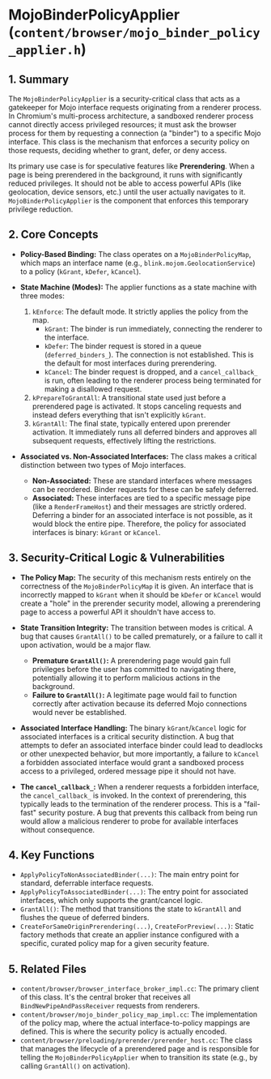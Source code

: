 # MojoBinderPolicyApplier (`content/browser/mojo_binder_policy_applier.h`)

## 1. Summary

The `MojoBinderPolicyApplier` is a security-critical class that acts as a gatekeeper for Mojo interface requests originating from a renderer process. In Chromium's multi-process architecture, a sandboxed renderer process cannot directly access privileged resources; it must ask the browser process for them by requesting a connection (a "binder") to a specific Mojo interface. This class is the mechanism that enforces a security policy on those requests, deciding whether to grant, defer, or deny access.

Its primary use case is for speculative features like **Prerendering**. When a page is being prerendered in the background, it runs with significantly reduced privileges. It should not be able to access powerful APIs (like geolocation, device sensors, etc.) until the user actually navigates to it. `MojoBinderPolicyApplier` is the component that enforces this temporary privilege reduction.

## 2. Core Concepts

*   **Policy-Based Binding:** The class operates on a `MojoBinderPolicyMap`, which maps an interface name (e.g., `blink.mojom.GeolocationService`) to a policy (`kGrant`, `kDefer`, `kCancel`).

*   **State Machine (Modes):** The applier functions as a state machine with three modes:
    1.  `kEnforce`: The default mode. It strictly applies the policy from the map.
        *   `kGrant`: The binder is run immediately, connecting the renderer to the interface.
        *   `kDefer`: The binder request is stored in a queue (`deferred_binders_`). The connection is not established. This is the default for most interfaces during prerendering.
        *   `kCancel`: The binder request is dropped, and a `cancel_callback_` is run, often leading to the renderer process being terminated for making a disallowed request.
    2.  `kPrepareToGrantAll`: A transitional state used just before a prerendered page is activated. It stops canceling requests and instead defers everything that isn't explicitly `kGrant`.
    3.  `kGrantAll`: The final state, typically entered upon prerender activation. It immediately runs all deferred binders and approves all subsequent requests, effectively lifting the restrictions.

*   **Associated vs. Non-Associated Interfaces:** The class makes a critical distinction between two types of Mojo interfaces.
    *   **Non-Associated:** These are standard interfaces where messages can be reordered. Binder requests for these can be safely deferred.
    *   **Associated:** These interfaces are tied to a specific message pipe (like a `RenderFrameHost`) and their messages are strictly ordered. Deferring a binder for an associated interface is not possible, as it would block the entire pipe. Therefore, the policy for associated interfaces is binary: `kGrant` or `kCancel`.

## 3. Security-Critical Logic & Vulnerabilities

*   **The Policy Map:** The security of this mechanism rests entirely on the correctness of the `MojoBinderPolicyMap` it is given. An interface that is incorrectly mapped to `kGrant` when it should be `kDefer` or `kCancel` would create a "hole" in the prerender security model, allowing a prerendering page to access a powerful API it shouldn't have access to.

*   **State Transition Integrity:** The transition between modes is critical. A bug that causes `GrantAll()` to be called prematurely, or a failure to call it upon activation, would be a major flaw.
    *   **Premature `GrantAll()`:** A prerendering page would gain full privileges before the user has committed to navigating there, potentially allowing it to perform malicious actions in the background.
    *   **Failure to `GrantAll()`:** A legitimate page would fail to function correctly after activation because its deferred Mojo connections would never be established.

*   **Associated Interface Handling:** The binary `kGrant`/`kCancel` logic for associated interfaces is a critical security distinction. A bug that attempts to defer an associated interface binder could lead to deadlocks or other unexpected behavior, but more importantly, a failure to `kCancel` a forbidden associated interface would grant a sandboxed process access to a privileged, ordered message pipe it should not have.

*   **The `cancel_callback_`:** When a renderer requests a forbidden interface, the `cancel_callback_` is invoked. In the context of prerendering, this typically leads to the termination of the renderer process. This is a "fail-fast" security posture. A bug that prevents this callback from being run would allow a malicious renderer to probe for available interfaces without consequence.

## 4. Key Functions

*   `ApplyPolicyToNonAssociatedBinder(...)`: The main entry point for standard, deferrable interface requests.
*   `ApplyPolicyToAssociatedBinder(...)`: The entry point for associated interfaces, which only supports the grant/cancel logic.
*   `GrantAll()`: The method that transitions the state to `kGrantAll` and flushes the queue of deferred binders.
*   `CreateForSameOriginPrerendering(...)`, `CreateForPreview(...)`: Static factory methods that create an applier instance configured with a specific, curated policy map for a given security feature.

## 5. Related Files

*   `content/browser/browser_interface_broker_impl.cc`: The primary client of this class. It's the central broker that receives all `BindNewPipeAndPassReceiver` requests from renderers.
*   `content/browser/mojo_binder_policy_map_impl.cc`: The implementation of the policy map, where the actual interface-to-policy mappings are defined. This is where the security policy is actually encoded.
*   `content/browser/preloading/prerender/prerender_host.cc`: The class that manages the lifecycle of a prerendered page and is responsible for telling the `MojoBinderPolicyApplier` when to transition its state (e.g., by calling `GrantAll()` on activation).